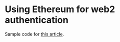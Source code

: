 # Using Ethereum for web2 authentication

Sample code for [this article](https://ethereum.org/en/developers/tutorials/ethereum-for-web2-auth).
